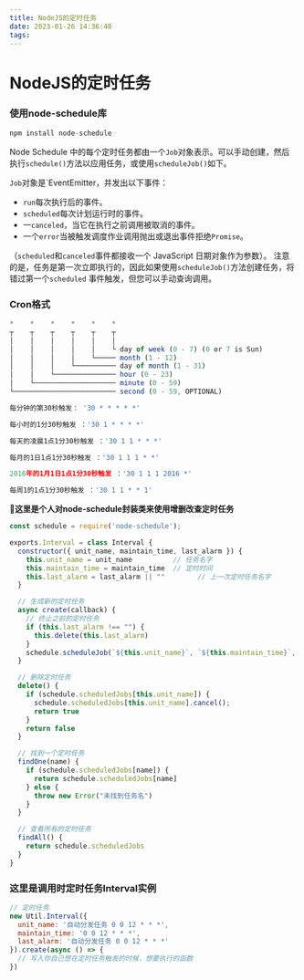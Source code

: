 ```yaml
---
title: NodeJS的定时任务
date: 2023-01-26 14:36:48
tags:
---
```

# NodeJS的定时任务

### 使用node-schedule库

```jsx
npm install node-schedule
```

Node Schedule 中的每个定时任务都由一个`Job`对象表示。可以手动创建，然后执行`schedule()`方法以应用任务，或使用`scheduleJob()`如下。

`Job`对象是`EventEmitter，并发出以下事件：

- `run`每次执行后的事件。
- `scheduled`每次计划运行时的事件。
- 一`canceled`，当它在执行之前调用被取消的事件。
- 一个`error`当被触发调度作业调用抛出或退出事件拒绝`Promise`。

（`scheduled`和`canceled`事件都接收一个 JavaScript 日期对象作为参数）。 注意的是，任务是第一次立即执行的，因此如果使用`scheduleJob()`方法创建任务，将错过第一个`scheduled` 事件触发，但您可以手动查询调用。

### **Cron格式**

```jsx
*    *    *    *    *    *
┬    ┬    ┬    ┬    ┬    ┬
│    │    │    │    │    │
│    │    │    │    │    └ day of week (0 - 7) (0 or 7 is Sun)
│    │    │    │    └───── month (1 - 12)
│    │    │    └────────── day of month (1 - 31)
│    │    └─────────────── hour (0 - 23)
│    └──────────────────── minute (0 - 59)
└───────────────────────── second (0 - 59, OPTIONAL)

每分钟的第30秒触发： '30 * * * * *'

每小时的1分30秒触发 ：'30 1 * * * *'

每天的凌晨1点1分30秒触发 ：'30 1 1 * * *'

每月的1日1点1分30秒触发 ：'30 1 1 1 * *'

2016年的1月1日1点1分30秒触发 ：'30 1 1 1 2016 *'

每周1的1点1分30秒触发 ：'30 1 1 * * 1'
```

🤨**这里是个人对node-schedule封装类来使用增删改查定时任务**

```jsx
const schedule = require('node-schedule');

exports.Interval = class Interval {
  constructor({ unit_name, maintain_time, last_alarm }) {
    this.unit_name = unit_name          // 任务名字
    this.maintain_time = maintain_time  // 定时时间
    this.last_alarm = last_alarm || ""        // 上一次定时任务名字
  }

  // 生成新的定时任务
  async create(callback) {
    // 终止之前的定时任务
    if (this.last_alarm !== "") {
      this.delete(this.last_alarm)
    }
    schedule.scheduleJob(`${this.unit_name}`, `${this.maintain_time}`, callback);
  }

  // 删除定时任务
  delete() {
    if (schedule.scheduledJobs[this.unit_name]) {
      schedule.scheduledJobs[this.unit_name].cancel();
      return true
    }
    return false
  }

  // 找到一个定时任务
  findOne(name) {
    if (schedule.scheduledJobs[name]) {
      return schedule.scheduledJobs[name]
    } else {
      throw new Error("未找到任务名")
    }
  }

  // 查看所有的定时任务
  findAll() {
    return schedule.scheduledJobs
  }
}
```

### **这里是调用时定时任务Interval实例**

```jsx
// 定时任务
new Util.Interval({
  unit_name: '自动分发任务 0 0 12 * * *',
  maintain_time: '0 0 12 * * *',
  last_alarm: '自动分发任务 0 0 12 * * *'
}).create(async () => {
  // 写入你自己想在定时任务触发的时候，想要执行的函数
})
```